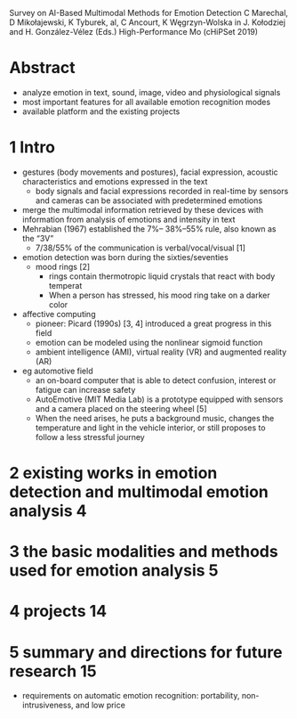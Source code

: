 Survey on AI-Based Multimodal Methods for Emotion Detection
C Marechal, D Mikołajewski, K Tyburek, al, C Ancourt, K Węgrzyn-Wolska
in J. Kołodziej and H. González-Vélez (Eds.) High-Performance Mo (cHiPSet 2019)

# Abstract

* analyze emotion in text, sound, image, video and physiological signals
* most important features for all available emotion recognition modes
* available platform and the existing projects

# 1 Intro

* gestures (body movements and postures), facial expression,
  acoustic characteristics and emotions expressed in the text
  * body signals and facial expressions recorded in real-time by sensors and
    cameras can be associated with predetermined emotions
* merge the multimodal information retrieved by these devices with information
  from analysis of emotions and intensity in text
* Mehrabian (1967) established the 7%– 38%–55% rule, also known as the “3V”
  * 7/38/55% of the communication is verbal/vocal/visual [1]
* emotion detection was born during the sixties/seventies
  * mood rings [2]
    * rings contain thermotropic liquid crystals that react with body temperat
    * When a person has stressed, his mood ring take on a darker color
* affective computing
  * pioneer: Picard (1990s) [3, 4] introduced a great progress in this field
  * emotion can be modeled using the nonlinear sigmoid function
  * ambient intelligence (AMI), virtual reality (VR) and augmented reality (AR)
* eg automotive field
  * an on-board computer that is able to detect confusion, interest or fatigue
    can increase safety
  * AutoEmotive (MIT Media Lab) is a prototype equipped with sensors and a
    camera placed on the steering wheel [5]
  * When the need arises, he puts a background music, changes the temperature
    and light in the vehicle interior, or still proposes to follow a less
    stressful journey

# 2 existing works in emotion detection and multimodal emotion analysis 4

# 3 the basic modalities and methods used for emotion analysis 5

# 4 projects 14

# 5 summary and directions for future research 15

* requirements on automatic emotion recognition:
  portability, non-intrusiveness, and low price
